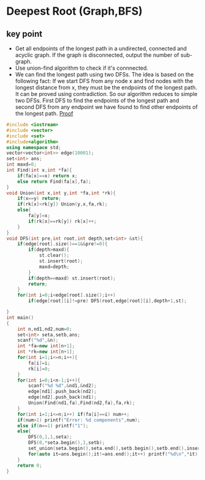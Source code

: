 # Deepest Root (Graph,BFS)
## key point
* Get all endpoints of the longest path in a undirected, connected and acyclic graph. If the graph is disconnected, output the number of sub-graph.
* Use union-find algorithm to check if it's connnected.
* We can find the longest path using two DFSs. The idea is based on the following fact: If we start DFS from any node x and find nodes with the longest distance from x, they must be the endpoints of the longest path. It can be proved using contradiction. So our algorithm reduces to simple two DFSs. First DFS to find the endpoints of the longest path and second DFS from any endpoint we have found to find other endpoints of the longest path. [Proof](https://stackoverflow.com/questions/20010472/proof-of-correctness-algorithm-for-diameter-of-a-tree-in-graph-theory)
```cpp
#include <iostream>
#include <vector>
#include <set>
#include<algorithm>
using namespace std;
vector<vector<int>> edge(10001);
set<int> ans;
int maxd=0;
int Find(int x,int *fa){
    if(fa[x]==x) return x;
    else return Find(fa[x],fa);
}
void Union(int x,int y,int *fa,int *rk){
    if(x==y) return;
    if(rk[x]<rk[y]) Union(y,x,fa,rk);
    else{
        fa[y]=x;
        if(rk[x]==rk[y]) rk[x]++;
    }
}
void DFS(int pre,int root,int depth,set<int> &st){
    if(edge[root].size()==1&&pre!=0){
        if(depth>maxd){
            st.clear();
            st.insert(root);
            maxd=depth;
        }
        if(depth==maxd) st.insert(root);
        return;
    }
    for(int i=0;i<edge[root].size();i++)
        if(edge[root][i]!=pre) DFS(root,edge[root][i],depth+1,st);

}
int main()
{
    int n,nd1,nd2,num=0;
    set<int> seta,setb,ans;
    scanf("%d",&n);
    int *fa=new int[n+1];
    int *rk=new int[n+1];
    for(int i=1;i<=n;i++){
        fa[i]=i;
        rk[i]=0;
    }
    for(int i=0;i<n-1;i++){
        scanf("%d %d",&nd1,&nd2);
        edge[nd1].push_back(nd2);
        edge[nd2].push_back(nd1);
        Union(Find(nd1,fa),Find(nd2,fa),fa,rk);
    }
    for(int i=1;i<=n;i++) if(fa[i]==i) num++;
    if(num>1) printf("Error: %d components",num);
    else if(n==1) printf("1");
    else{
        DFS(0,1,1,seta);
        DFS(0,*seta.begin(),1,setb);
        set_union(seta.begin(),seta.end(),setb.begin(),setb.end(),inserter(ans,ans.end()));
        for(auto it=ans.begin();it!=ans.end();it++) printf("%d\n",*it);
    }
    return 0;
}
```